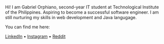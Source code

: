 Hi! I am Gabriel Orphiano, second-year IT student at Technological Institute of the Philippines. Aspiring to become a successful software engineer. I am still nurturing my skills in web development and Java langugage.

You can find me here: 

[LinkedIn](https://www.linkedin.com/in/gabriel-orphiano-77699a246/) • [Instagram](https://www.instagram.com/orph.no/) • [Reddit](https://www.reddit.com/user/aihays)


<!---
orphiano-0/orphiano-0 is a ✨ special ✨ repository because its `README.md` (this file) appears on your GitHub profile.
You can click the Preview link to take a look at your changes.
--->
